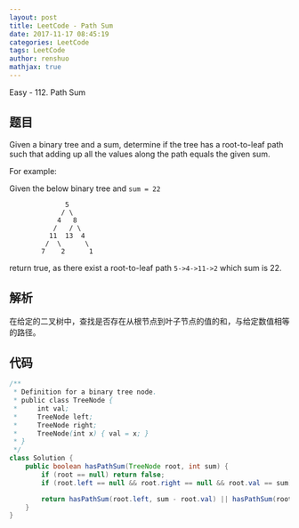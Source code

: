 ```yaml
---
layout: post
title: LeetCode - Path Sum
date: 2017-11-17 08:45:19
categories: LeetCode
tags: LeetCode
author: renshuo
mathjax: true
---
```


Easy - 112. Path Sum

<!--more-->

## 题目

Given a binary tree and a sum, determine if the tree has a root-to-leaf path such that adding up all the values along the path equals the given sum.

For example:

Given the below binary tree and  `sum = 22`


```
              5
             / \
            4   8
           /   / \
          11  13  4
         /  \      \
        7    2      1

```

return true, as there exist a root-to-leaf path `5->4->11->2` which sum is 22.

## 解析

在给定的二叉树中，查找是否存在从根节点到叶子节点的值的和，与给定数值相等的路径。

## 代码

``` java
/**
 * Definition for a binary tree node.
 * public class TreeNode {
 *     int val;
 *     TreeNode left;
 *     TreeNode right;
 *     TreeNode(int x) { val = x; }
 * }
 */
class Solution {
    public boolean hasPathSum(TreeNode root, int sum) {
        if (root == null) return false;
        if (root.left == null && root.right == null && root.val == sum) return true;

        return hasPathSum(root.left, sum - root.val) || hasPathSum(root.right, sum - root.val);
    }
}
```